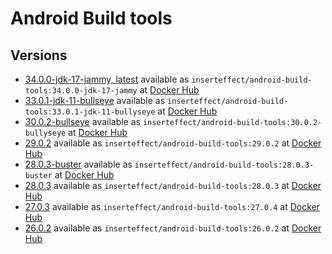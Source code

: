 # Android Build tools

## Versions
* [34.0.0-jdk-17-jammy, latest](https://github.com/inserteffect/docker-android-build-tools/tree/master/34.0.0-jdk-17-jammy) available as ```inserteffect/android-build-tools:34.0.0-jdk-17-jammy``` at [Docker Hub](ghcr.io/inserteffect/android-build-tools:34.0.0-jdk-17-jammy)
* [33.0.1-jdk-11-bullseye](https://github.com/inserteffect/docker-android-build-tools/tree/master/33.0.1-jdk-11-bullseye) available as ```inserteffect/android-build-tools:33.0.1-jdk-11-bullyseye``` at [Docker Hub](ghcr.io/inserteffect/android-build-tools:33.0.1-jdk-11-bullseye)
* [30.0.2-bullseye](https://github.com/inserteffect/docker-android-build-tools/tree/master/30.0.2-bullseye) available as ```inserteffect/android-build-tools:30.0.2-bullyseye``` at [Docker Hub](https://hub.docker.com/r/inserteffect/android-build-tools/)
* [29.0.2](https://github.com/inserteffect/docker-android-build-tools/tree/master/29.0.2) available as ```inserteffect/android-build-tools:29.0.2``` at [Docker Hub](https://hub.docker.com/r/inserteffect/android-build-tools/)
* [28.0.3-buster](https://github.com/inserteffect/docker-android-build-tools/tree/master/28.0.3-buster) available as ```inserteffect/android-build-tools:28.0.3-buster``` at [Docker Hub](https://hub.docker.com/r/inserteffect/android-build-tools/)
* [28.0.3](https://github.com/inserteffect/docker-android-build-tools/tree/master/28.0.3) available as ```inserteffect/android-build-tools:28.0.3``` at [Docker Hub](https://hub.docker.com/r/inserteffect/android-build-tools/)
* [27.0.3](https://github.com/inserteffect/docker-android-build-tools/tree/master/27.0.3) available as ```inserteffect/android-build-tools:27.0.4``` at [Docker Hub](https://hub.docker.com/r/inserteffect/android-build-tools/)
* [26.0.2](https://github.com/inserteffect/docker-android-build-tools/tree/master/26.0.2) available as ```inserteffect/android-build-tools:26.0.2``` at [Docker Hub](https://hub.docker.com/r/inserteffect/android-build-tools/)
